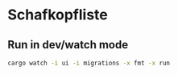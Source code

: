 # Schafkopfliste

## Run in dev/watch mode

```bash
cargo watch -i ui -i migrations -x fmt -x run
```
